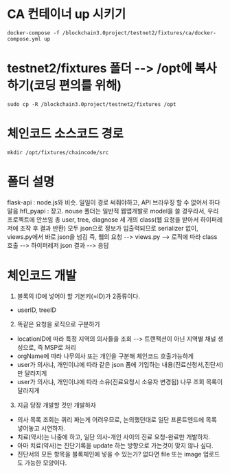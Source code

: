 # CA 컨테이너 up 시키기
```
docker-compose -f /blockchain3.0project/testnet2/fixtures/ca/docker-compose.yml up
```

# testnet2/fixtures 폴더 --> /opt에 복사하기(코딩 편의를 위해)
```
sudo cp -R /blockchain3.0project/testnet2/fixtures /opt
```

# 체인코드 소스코드 경로
```
mkdir /opt/fixtures/chaincode/src
```

# 폴더 설명
flask-api : node.js와 비슷. 일일이 경로 써줘야하고, API 브라우징 할 수 없어서 하다 말음
hfl_pyapi : 장고. nouse 폴더는 일반적 웹앱개발로 model을 쓸 경우라서, 우리 프로젝트에 안쓰임
총 user, tree, diagnose 세 개의 class(웹 요청을 받아서 하이퍼레저에 조작 후 결과 반환)
모두 json으로 정보가 입출력되므로 serializer 없이, views.py에서 바로 json을 넘김
즉, 웹의 요청 --> views.py --> 로직에 따라 class 호출 --> 하이퍼레저 json 결과 --> 응답

# 체인코드 개발
1. 블록의 ID에 넣어야 할 기본키(=ID)가 2종류이다.
- userID, treeID

2. 똑같은 요청을 로직으로 구분하기
- locationID에 따라 특정 지역의 의사들을 조회 --> 트랜잭션이 아닌 지역별 채널 생성으로, 즉 MSP로 처리
- orgName에 따라 나무의사 또는 개인을 구분해 체인코드 호출가능하게
- user가 의사냐, 개인이냐에 따라 같은 json 폼에 기입하는 내용(진료신청서,진단서)만 달라지게
- user가 의사냐, 개인이냐에 따라 소유(진료요청시 소유자 변경됨) 나무 조회 목록이 달라지게

3. 지금 당장 개발할 것만 개발하자
- 의사 목록 조회는 쿼리 짜는게 어려우므로, 논의했던대로 일단 프론트엔드에 목록 넣어놓고 시연하자.
- 치료(약사)는 나중에 하고, 일단 의사-개인 사이의 진료 요청-완료만 개발하자.
- 아마 치료(약사)는 진단기록을 update 하는 방향으로 가는것이 맞지 않나 싶다.
- 진단서의 모든 항목을 블록체인에 넣을 수 있는가? 없다면 file 또는 image 업로드도 가능한 모양이다.




